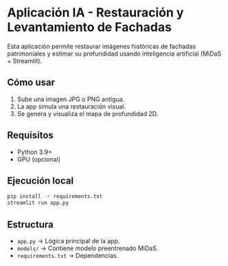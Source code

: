 # Aplicación IA - Restauración y Levantamiento de Fachadas

Esta aplicación permite restaurar imágenes históricas de fachadas patrimoniales y estimar su profundidad usando inteligencia artificial (MiDaS + Streamlit).

## Cómo usar
1. Sube una imagen JPG o PNG antigua.
2. La app simula una restauración visual.
3. Se genera y visualiza el mapa de profundidad 2D.

## Requisitos
- Python 3.9+
- GPU (opcional)

## Ejecución local
```bash
pip install -r requirements.txt
streamlit run app.py
```

## Estructura
- `app.py` → Lógica principal de la app.
- `models/` → Contiene modelo preentrenado MiDaS.
- `requirements.txt` → Dependencias.
